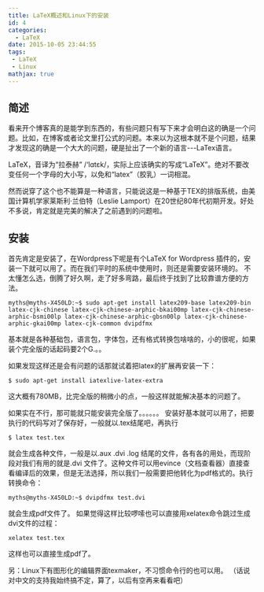 ```yaml
---
title: LaTeX概述和Linux下的安装
id: 4
categories:
  - LaTeX
date: 2015-10-05 23:44:55
tags:
 - LaTeX
 - Linux
mathjax: true
---
```


## 简述
看来开个博客真的是能学到东西的，有些问题只有写下来才会明白这的确是一个问题。比如，在博客或者论文里打公式的问题。本来以为这根本就不是个问题，结果才发现这的确是一个大大的问题，硬是扯出了一个新的语言---LaTex语言。

LaTeX，音译为“拉泰赫” /‘lɑtɛk/，实际上应该确实的写成“LaTeX”。绝对不要改变任何一个字母的大小写，以免和“latex”（胶乳）一词相混。

然而说穿了这个也不能算是一种语言，只能说这是一种基于ΤΕΧ的排版系统，由美国计算机学家莱斯利·兰伯特（Leslie Lamport）在20世纪80年代初期开发。好处不多说，肯定就是完美的解决了之前遇到的问题啦。

## 安装

首先肯定是安装了，在Wordpress下呢是有个LaTeX for Wordpress 插件的，安装一下就可以用了。而在我们平时的系统中使用时，则还是需要安装环境的。
不太懂怎么选，倒腾了好久啊，走了好多弯路，最后终于找到了比较靠谱方便的方法。
```
myths@myths-X450LD:~$ sudo apt-get install latex209-base latex209-bin latex-cjk-chinese latex-cjk-chinese-arphic-bkai00mp latex-cjk-chinese-arphic-bsmi00lp latex-cjk-chinese-arphic-gbsn00lp latex-cjk-chinese-arphic-gkai00mp latex-cjk-common dvipdfmx
```
基本就是各种基础包，语言包，字体包，还有格式转换包啥啥的，小的很呢，如果装个完全版的话起码要2个G.。。

如果发现这样还是会有问题的话那就试着把latex的扩展再安装一下：
```
$ sudo apt-get install iatexlive-latex-extra
```
这大概有780MB，比完全版的稍微小的点，一般这样就能解决基本的问题了。

如果实在不行，那可能就只能安装完全版了。。。。。。
安装好基本就可以用了，把要执行的代码写对了保存好，一般就以.tex结尾吧，再执行
```
$ latex test.tex
```
就会生成各种文件，一般是以.aux .dvi .log 结尾的文件，各有各的用处，而现阶段对我们有用的就是.dvi 文件了。这种文件可以用evince（文档查看器）直接查看编译后的效果，但是无法选择，所以我们一般需要把他转化为pdf格式的。执行转换命令：
```
myths@myths-X450LD:~$ dvipdfmx test.dvi
```
就会生成pdf文件了。
如果觉得这样比较啰嗦也可以直接用xelatex命令跳过生成dvi文件的过程：
```
xelatex test.tex
```
这样也可以直接生成pdf了。

另：Linux下有图形化的编辑界面texmaker，不习惯命令行的也可以用。
（话说对中文的支持我始终搞不定，算了，以后有空再来看看吧）
